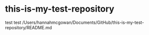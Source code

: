# this-is-my-test-repository
 test test
/Users/hannahmcgowan/Documents/GitHub/this-is-my-test-repository/README.md